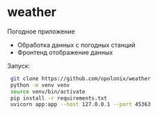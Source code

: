 # weather

Погодное приложение
 - Обработка данных с погодных станций
 - Фронтенд отображение данных

Запуск:
```bash
 git clone https://github.com/opolonix/weather
 python -m venv venv
 source venv/bin/activate
 pip install -r requirements.txt
 uvicorn app:app --host 127.0.0.1 --port 45363
```
